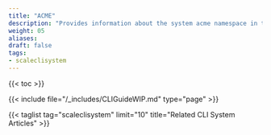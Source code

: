 ```yaml
---
title: "ACME"
description: "Provides information about the system acme namespace in the TrueNAS CLI. Includes command syntax and common commands."
weight: 05
aliases:
draft: false
tags:
- scaleclisystem
---
```


{{< toc >}}

{{< include file="/_includes/CLIGuideWIP.md" type="page" >}}

{{< taglist tag="scaleclisystem" limit="10" title="Related CLI System Articles" >}}